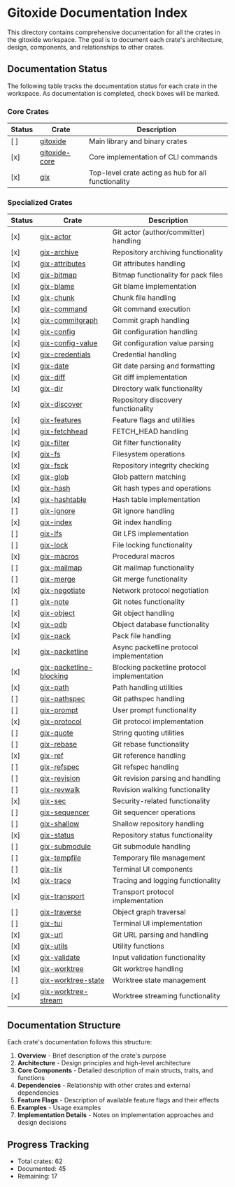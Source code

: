 # Gitoxide Documentation Index

This directory contains comprehensive documentation for all the crates in the gitoxide workspace. The goal is to document each crate's architecture, design, components, and relationships to other crates.

## Documentation Status

The following table tracks the documentation status for each crate in the workspace. As documentation is completed, check boxes will be marked.

### Core Crates

| Status | Crate | Description |
|--------|-------|-------------|
| [ ] | [gitoxide](./gitoxide/) | Main library and binary crates |
| [x] | [gitoxide-core](./gitoxide-core/) | Core implementation of CLI commands |
| [x] | [gix](./gix/) | Top-level crate acting as hub for all functionality |

### Specialized Crates

| Status | Crate | Description |
|--------|-------|-------------|
| [x] | [gix-actor](./gix-actor/) | Git actor (author/committer) handling |
| [x] | [gix-archive](./gix-archive/) | Repository archiving functionality |
| [x] | [gix-attributes](./gix-attributes/) | Git attributes handling |
| [x] | [gix-bitmap](./gix-bitmap/) | Bitmap functionality for pack files |
| [x] | [gix-blame](./gix-blame/) | Git blame implementation |
| [x] | [gix-chunk](./gix-chunk/) | Chunk file handling |
| [x] | [gix-command](./gix-command/) | Git command execution |
| [x] | [gix-commitgraph](./gix-commitgraph/) | Commit graph handling |
| [x] | [gix-config](./gix-config/) | Git configuration handling |
| [x] | [gix-config-value](./gix-config-value/) | Git configuration value parsing |
| [x] | [gix-credentials](./gix-credentials/) | Credential handling |
| [x] | [gix-date](./gix-date/) | Git date parsing and formatting |
| [x] | [gix-diff](./gix-diff/) | Git diff implementation |
| [x] | [gix-dir](./gix-dir/) | Directory walk functionality |
| [x] | [gix-discover](./gix-discover/) | Repository discovery functionality |
| [x] | [gix-features](./gix-features/) | Feature flags and utilities |
| [x] | [gix-fetchhead](./gix-fetchhead/) | FETCH_HEAD handling |
| [x] | [gix-filter](./gix-filter/) | Git filter functionality |
| [x] | [gix-fs](./gix-fs/) | Filesystem operations |
| [x] | [gix-fsck](./gix-fsck/) | Repository integrity checking |
| [x] | [gix-glob](./gix-glob/) | Glob pattern matching |
| [x] | [gix-hash](./gix-hash/) | Git hash types and operations |
| [x] | [gix-hashtable](./gix-hashtable/) | Hash table implementation |
| [ ] | [gix-ignore](./gix-ignore/) | Git ignore handling |
| [x] | [gix-index](./gix-index/) | Git index handling |
| [ ] | [gix-lfs](./gix-lfs/) | Git LFS implementation |
| [ ] | [gix-lock](./gix-lock/) | File locking functionality |
| [x] | [gix-macros](./gix-macros/) | Procedural macros |
| [ ] | [gix-mailmap](./gix-mailmap/) | Git mailmap functionality |
| [ ] | [gix-merge](./gix-merge/) | Git merge functionality |
| [x] | [gix-negotiate](./gix-negotiate/) | Network protocol negotiation |
| [ ] | [gix-note](./gix-note/) | Git notes functionality |
| [x] | [gix-object](./gix-object/) | Git object handling |
| [x] | [gix-odb](./gix-odb/) | Object database functionality |
| [x] | [gix-pack](./gix-pack/) | Pack file handling |
| [x] | [gix-packetline](./gix-packetline/) | Async packetline protocol implementation |
| [x] | [gix-packetline-blocking](./gix-packetline-blocking/) | Blocking packetline protocol implementation |
| [x] | [gix-path](./gix-path/) | Path handling utilities |
| [ ] | [gix-pathspec](./gix-pathspec/) | Git pathspec handling |
| [ ] | [gix-prompt](./gix-prompt/) | User prompt functionality |
| [x] | [gix-protocol](./gix-protocol/) | Git protocol implementation |
| [ ] | [gix-quote](./gix-quote/) | String quoting utilities |
| [ ] | [gix-rebase](./gix-rebase/) | Git rebase functionality |
| [x] | [gix-ref](./gix-ref/) | Git reference handling |
| [ ] | [gix-refspec](./gix-refspec/) | Git refspec handling |
| [ ] | [gix-revision](./gix-revision/) | Git revision parsing and handling |
| [ ] | [gix-revwalk](./gix-revwalk/) | Revision walking functionality |
| [x] | [gix-sec](./gix-sec/) | Security-related functionality |
| [ ] | [gix-sequencer](./gix-sequencer/) | Git sequencer operations |
| [ ] | [gix-shallow](./gix-shallow/) | Shallow repository handling |
| [x] | [gix-status](./gix-status/) | Repository status functionality |
| [ ] | [gix-submodule](./gix-submodule/) | Git submodule handling |
| [ ] | [gix-tempfile](./gix-tempfile/) | Temporary file management |
| [ ] | [gix-tix](./gix-tix/) | Terminal UI components |
| [x] | [gix-trace](./gix-trace/) | Tracing and logging functionality |
| [x] | [gix-transport](./gix-transport/) | Transport protocol implementation |
| [ ] | [gix-traverse](./gix-traverse/) | Object graph traversal |
| [ ] | [gix-tui](./gix-tui/) | Terminal UI implementation |
| [x] | [gix-url](./gix-url/) | Git URL parsing and handling |
| [x] | [gix-utils](./gix-utils/) | Utility functions |
| [x] | [gix-validate](./gix-validate/) | Input validation functionality |
| [x] | [gix-worktree](./gix-worktree/) | Git worktree handling |
| [ ] | [gix-worktree-state](./gix-worktree-state/) | Worktree state management |
| [x] | [gix-worktree-stream](./gix-worktree-stream/) | Worktree streaming functionality |

## Documentation Structure

Each crate's documentation follows this structure:

1. **Overview** - Brief description of the crate's purpose
2. **Architecture** - Design principles and high-level architecture
3. **Core Components** - Detailed description of main structs, traits, and functions
4. **Dependencies** - Relationship with other crates and external dependencies
5. **Feature Flags** - Description of available feature flags and their effects
6. **Examples** - Usage examples
7. **Implementation Details** - Notes on implementation approaches and design decisions

## Progress Tracking

- Total crates: 62
- Documented: 45
- Remaining: 17